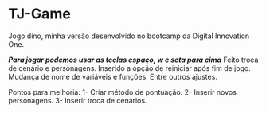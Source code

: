 # TJ-Game
Jogo dino, minha versão desenvolvido no bootcamp da Digital Innovation One.

***Para jogar podemos usar as teclas espaço, w e seta para cima***
Feito troca de cenário e personagens.
Inserido a opção de reiniciar após fim de jogo. 
Mudança de nome de variáveis e funções. 
Entre outros ajustes. 

Pontos para melhoria:
1-	Criar método de pontuação.
2-	Inserir novos personagens.
3-	Inserir troca de cenários. 
